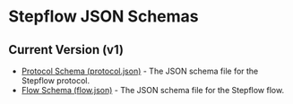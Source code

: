 # Stepflow JSON Schemas

## Current Version (v1)

* [Protocol Schema (protocol.json)](pathname://./v1/protocol.json) - The JSON schema file for the Stepflow protocol.
* [Flow Schema (flow.json)](pathname://./v1/flow.json) - The JSON schema file for the Stepflow flow.